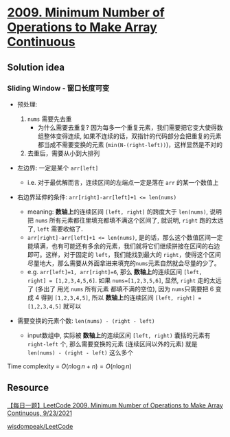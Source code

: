 # [2009. Minimum Number of Operations to Make Array Continuous](https://leetcode.com/problems/minimum-number-of-operations-to-make-array-continuous/description/)

## Solution idea

### Sliding Window - 窗口长度可变

* 预处理:
    1. `nums` 需要先去重
        * 为什么需要去重复? 因为每多一个重复元素，我们需要把它变大使得数组整体变得连续, 如果不连续的话，双指针的代码部分会把重复的元素都当成不需要变换的元素 (`min(N-(right-left))`)，这样显然是不对的
    2.  去重后，需要从小到大排列

* 左边界: 一定是某个 `arr[left]`
    * i.e. 对于最优解而言，连续区间的左端点一定是落在 `arr` 的某一个数值上

* 右边界延伸的条件: `arr[right]-arr[left]+1 <= len(nums)`
    * meaning: **数轴上**的连续区间 `[left, right]` 的跨度大于 `len(nums)`, 说明把 `nums` 所有元素都往里填充都填不满这个区间了, 就说明, `right` 跑的太远了, `left` 需要收缩了.
    * `arr[right]-arr[left]+1 <= len(nums)`, 是的话，那么这个数值区间一定能填满，也有可能还有多余的元素，我们就将它们继续拼接在区间的右边即可。这样，对于固定的 `left`，我们能找到最大的 `right`，使得这个区间尽量地大，那么需要从外面拿进来填充的`nums`元素自然就会尽量的少了。
    * e.g. `arr[left]=1, arr[right]=6`, 那么 **数轴上**的连续区间 `[left, right] = [1,2,3,4,5,6]`. 如果 `nums=[1,2,3,5,6]`, 显然, `right` 走的太远了 (多出了 用光 `nums` 所有元素 都填不满的空位), 因为 `nums`只需要把 6 变成 4 得到 `[1,2,3,4,5]`, 所以 **数轴上**的连续区间 `[left, right] = [1,2,3,4,5]` 就可以

* 需要变换的元素个数: `len(nums) - (right - left)`
    * input数组中, 实际被 **数轴上**的连续区间 `[left, right)` 囊括的元素有 `right-left` 个, 那么需要变换的元素 (连续区间以外的元素) 就是 `len(nums) - (right - left)` 这么多个

Time complexity = $O(n\log n + n) = O(n\log n)$

## Resource
[【每日一题】LeetCode 2009. Minimum Number of Operations to Make Array Continuous, 9/23/2021](https://www.youtube.com/watch?v=FiWjpCmgUwM&ab_channel=HuifengGuan)

[wisdompeak/LeetCode](https://github.com/wisdompeak/LeetCode/tree/master/Two_Pointers/2009.Minimum-Number-of-Operations-to-Make-Array-Continuous)